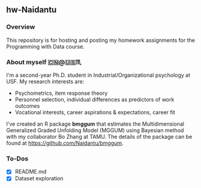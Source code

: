 
## hw-Naidantu 

### Overview

This repository is for hosting and posting my homework assignments for the Programming with Data course.

### About myself :cn:@:us::scorpius:

I'm a second-year Ph.D. student in Industrial/Organizational psychology at USF. My research interests are: 

* Psychometrics, item response theory
* Personnel selection, individual differences as predictors of work outcomes 
* Vocational interests, career aspirations & expectations, career fit

I've created an R package **bmggum** that estimates the Multidimensional Generalized Graded Unfolding Model (MGGUM) using Bayesian method with my collaborator Bo Zhang at TAMU. The details of the package can be found at <https://github.com/Naidantu/bmggum>.

### To-Dos

- [x] README.md
- [x] Dataset exploration

